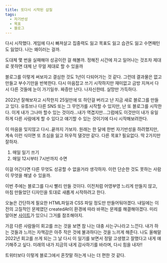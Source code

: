 ```yaml
---
title: 또다시 시작된 삽질
tags:
  - 자기반성
  - 목표
  - 블로그
---
```


다시 시작했다. 게임에 다시 빠져살고 집중력도 잃고 목표도 잃고 습관도 잃고 수면패턴도 잃었다. 나는 왜이러는 걸까.

<!-- more -->

도대체 몇 번을 실패해야 성공이란 걸 해볼까. 정해진 시간에 자고 일어나는 것조차 제대로 못하면 대체 난 무얼 제대로 할 수 있을까

블로그를 이렇게 써보자고 결심한 것도 1년이 다되어가는 것 같다. 그런데 결과물은 없고 만들고 부수기만을 반복한다. 다시 마음잡고 쓰기 시작하지만 재미없고 금방 지쳐서 다시 다른 것들에 눈이 가기일쑤. 짜증만 난다. 나자신한테. 실망만 가득하다.

2022년 잘해보자고 시작한지 25일만에 또 하던걸 버리고 난 지금 새로 블로그를 만들고 있다. 유튜브나 다른 SNS 또는 그 무언가를 시작할 수 있지만, 난 또 블로그를 시작한다. 이게 내가 그나마 할수 있는 것이라...내가 역겹지만...그럼에도 이것만이 내가 유일하게 다른 사람에게 할 수 있다고 얘기할 수 있는 것이기에 다시 시작해보려한다.

이 마음을 잊지않고 다시..끝까지 가보자. 원래는 한 달에 한번 자기반성을 하려했지만, 계속 이런 식이면 또 초심을 잃고 허우적 댈것만 같다. 다른 목표? 필요없다. 딱 2가지만 잘하자.

1. 매일 일기 쓰기
2. 매일 12시부터 7시반까지 수면

이걸 어긴다면 다른 무엇도 성공할 수 없을거라 생각하자. 이런 단순한 것도 못하는 사람이 무엇을 해낼 수 있을까.

이번 주에는 블로그를 다시 빨리 만들 것이다. 이전처럼 어영부영 느리게 만들지 않고, 마침 만들었던 디자인을 토대로 새롭게 시작하려고 한다.

오늘은 간단하게 필요한 HTML파일과 CSS 파일 정도만 만들어둬야겠다. 내일에는 이전의 고질적인 문제였던 createdAt이 환경에 따라 바뀌는 문제를 해결해야겠다. 미리 알아본 [사이트](https://miracleio.me/blog/how-to-configure-consistent-createdat-and-updatedat-dates)가 있으니 그거를 참조해야지.

가끔 다른 사람들이 회고를 쓰는 것을 보면 참 나는 대충 사는구나라고 느낀다. 내가 하는 것들과 느끼는 자책감은 아주 작은 것에 불과하다는 것을 느끼게 해준다. 나도 올해말 2022년 회고를 쓰게 되는 그 날 다시 이 일기를 보면서 정말 고생했고 잘했다고 내게 얘기해주고 싶다. 미래의 내가 지금의 내게 감사하기를 바라며, 다시 힘을 내자!!

트위터보다 이렇게 블로그에서 혼잣말 하는게 나는 더 편한 것 같다.
